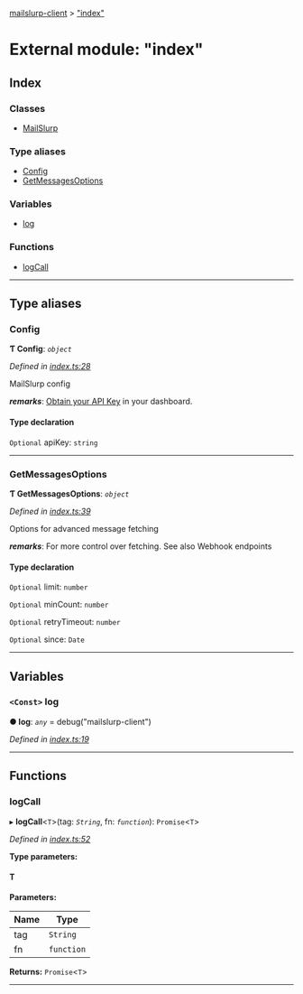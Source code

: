 [mailslurp-client](../README.md) > ["index"](../modules/_index_.md)

# External module: "index"

## Index

### Classes

* [MailSlurp](../classes/_index_.mailslurp.md)

### Type aliases

* [Config](_index_.md#config)
* [GetMessagesOptions](_index_.md#getmessagesoptions)

### Variables

* [log](_index_.md#log)

### Functions

* [logCall](_index_.md#logcall)

---

## Type aliases

<a id="config"></a>

###  Config

**Ƭ Config**: *`object`*

*Defined in [index.ts:28](https://github.com/mailslurp/mailslurp-client-ts-js/blob/eb98a1b/index.ts#L28)*

MailSlurp config

*__remarks__*: [Obtain your API Key](https://app.mailslurp.com) in your dashboard.

#### Type declaration

`Optional`  apiKey: `string`

___
<a id="getmessagesoptions"></a>

###  GetMessagesOptions

**Ƭ GetMessagesOptions**: *`object`*

*Defined in [index.ts:39](https://github.com/mailslurp/mailslurp-client-ts-js/blob/eb98a1b/index.ts#L39)*

Options for advanced message fetching

*__remarks__*: For more control over fetching. See also Webhook endpoints

#### Type declaration

`Optional`  limit: `number`

`Optional`  minCount: `number`

`Optional`  retryTimeout: `number`

`Optional`  since: `Date`

___

## Variables

<a id="log"></a>

### `<Const>` log

**● log**: *`any`* =  debug("mailslurp-client")

*Defined in [index.ts:19](https://github.com/mailslurp/mailslurp-client-ts-js/blob/eb98a1b/index.ts#L19)*

___

## Functions

<a id="logcall"></a>

###  logCall

▸ **logCall**<`T`>(tag: *`String`*, fn: *`function`*): `Promise`<`T`>

*Defined in [index.ts:52](https://github.com/mailslurp/mailslurp-client-ts-js/blob/eb98a1b/index.ts#L52)*

**Type parameters:**

#### T 
**Parameters:**

| Name | Type |
| ------ | ------ |
| tag | `String` |
| fn | `function` |

**Returns:** `Promise`<`T`>

___

